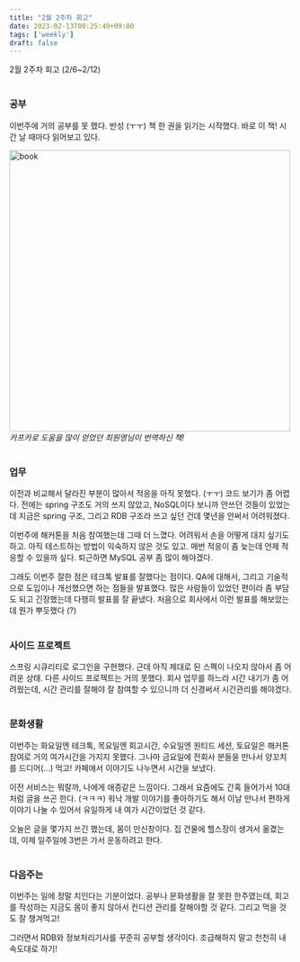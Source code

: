 ```yaml
---
title: "2월 2주차 회고"
date: 2023-02-13T00:25:49+09:00
tags: ['weekly']
draft: false
---
```

2월 2주차 회고 (2/6~2/12)
<!--more--> 

#
### 공부
이번주에 거의 공부를 못 했다. 반성 (ㅜㅜ) 책 한 권을 읽기는 시작했다. 바로 이 책! 시간 날 때마다 읽어보고 있다.
<div style="text-align:left">
    <img src="/images/weekly/2023-february-2nd/book.png" alt="book" height="500px" />
</div>
<em>카프카로 도움을 많이 얻었던 최원영님이 번역하신 책!</em>

#
### 업무

이전과 비교해서 달라진 부분이 많아서 적응을 아직 못했다. (ㅜㅜ) 코드 보기가 좀 어렵다.
전에는 spring 구조도 거의 쓰지 않았고, NoSQL이다 보니까 안쓰던 것들이 있었는데 지금은 spring 구조, 그리고 RDB 구조라 쓰고 싶던 건데 몇년을 안써서 어려워졌다.

이번주에 해커톤을 처음 참여했는데 그때 더 느꼈다. 어려워서 손을 어떻게 대지 싶기도 하고. 아직 테스트하는 방법이 익숙하지 않은 것도 있고.
매번 적응이 좀 늦는데 언제 적응할 수 있을까 싶다. 퇴근하면 MySQL 공부 좀 많이 해야겠다.

그래도 이번주 잘한 점은 테크톡 발표를 잘했다는 점이다. QA에 대해서, 그리고 기술적으로 도입이나 개선했으면 하는 점들을 발표했다.
많은 사람들이 있었던 편이라 좀 부담도 되고 긴장했는데 다행히 발표를 잘 끝냈다.
처음으로 회사에서 이런 발표를 해보았는데 뭔가 뿌듯했다 (?)

#
### 사이드 프로젝트
스프링 시큐리티로 로그인을 구현했다. 근데 아직 제대로 된 스펙이 나오지 않아서 좀 어려운 상태. 
다른 사이드 프로젝트는 거의 못했다.
회사 업무를 하느라 시간 내기가 좀 어려웠는데, 시간 관리를 잘해야 잘 참여할 수 있으니까 더 신경써서 시간관리를 해야겠다.

#
### 문화생활
이번주는 화요일엔 테크톡, 목요일엔 회고시간, 수요일엔 원티드 세션, 토요일은 해커톤 참여로 거의 여가시간을 가지지 못했다.
그나마 금요일에 전회사 분들을 만나서 양꼬치를 드디어(...) 먹고! 카페에서 이야기도 나누면서 시간을 보냈다.

이전 서비스는 뭐랄까, 나에게 애증같은 느낌이다. 그래서 요즘에도 간혹 들어가서 10대처럼 글을 쓰곤 한다. (ㅋㅋㅋ) 
워낙 개발 이야기를 좋아하기도 해서 이날 만나서 편하게 이야기 나눌 수 있어서 유일하게 내 여가 시간이었던 것 같다.

오늘은 글을 몇가지 쓰긴 했는데, 몸이 만신창이다. 집 건물에 헬스장이 생겨서 옮겼는데, 이제 일주일에 3번은 가서 운동하려고 한다.

#
### 다음주는
이번주는 일에 정말 치인다는 기분이었다. 공부나 문화생활을 잘 못한 한주였는데, 회고를 작성하는 지금도 몸이 좋지 않아서 컨디션 관리를 잘해야할 것 같다.
그리고 먹을 것도 잘 챙겨먹고!

그러면서 RDB와 정보처리기사를 꾸준히 공부할 생각이다. 조급해하지 말고 천천히 내 속도대로 하기!